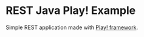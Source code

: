 REST Java Play! Example
=================================

Simple REST application made with [Play! framework](http://www.playframework.com/).
